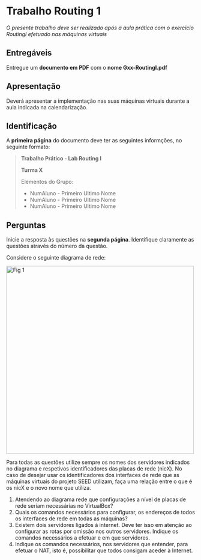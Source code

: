 # Trabalho Routing 1

*O presente trabalho deve ser realizado após a aula prática com o exercicio RoutingI efetuado nas máquinas virtuais*

## Entregáveis
Entregue um **documento em PDF** com o **nome Gxx-RoutingI.pdf** 

## Apresentação
Deverá apresentar a implementação nas suas máquinas virtuais durante a aula indicada na calendarização.

## Identificação

A **primeira página** do documento deve ter as seguintes informções, no seguinte formato:

>**Trabalho Prático - Lab Routing I**
>
>**Turma X**
>
>Elementos do Grupo:
>- NumAluno - Primeiro Ultimo Nome
>- NumAluno - Primeiro Ultimo Nome
>- NumAluno - Primeiro Ultimo Nome

## Perguntas

Inicie a resposta às questões na **segunda página**. Identifique claramente as questões através do número da questão.

Considere o seguinte diagrama de rede:

<img src="RoutingI-fig1.png" alt="Fig 1" width="500"/>

Para todas as questões utilize sempre os nomes dos servidores indicados no diagrama e respetivos identificadores das placas de rede (nicX). No caso de desejar usar os identificadores dos interfaces de rede que as máquinas virtuais do projeto SEED utilizam, faça uma relação entre o que é os nicX e o novo nome que utiliza.

1. Atendendo ao diagrama rede que configurações a nível de placas de rede seriam necessárias no VirtualBox?
2. Quais os comandos necessários para configurar, os endereços de todos os interfaces de rede em todas as máquinas?
3. Existem dois servidores ligados à internet. Deve ter isso em atenção ao configurar as rotas por omissão nos outros servidores. Indique os comandos necessários a efetuar e em que servidores.
4. Indique os comandos necessários, nos servidores que entender, para efetuar o NAT, isto é, possibilitar que todos consigam aceder à Internet.
